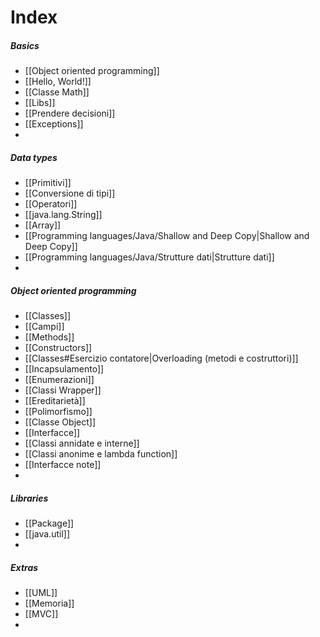 # Index
##### Basics
- [[Object oriented programming]]
- [[Hello, World!]]
- [[Classe Math]]
- [[Libs]]
- [[Prendere decisioni]]
- [[Exceptions]]
- 

##### Data types
- [[Primitivi]]
- [[Conversione di tipi]]
- [[Operatori]]
- [[java.lang.String]]
- [[Array]]
- [[Programming languages/Java/Shallow and Deep Copy|Shallow and Deep Copy]]
- [[Programming languages/Java/Strutture dati|Strutture dati]]
- 

##### Object oriented programming
- [[Classes]]
- [[Campi]]
- [[Methods]]
- [[Constructors]]
- [[Classes#Esercizio contatore|Overloading (metodi e costruttori)]]
- [[Incapsulamento]]
- [[Enumerazioni]]
- [[Classi Wrapper]]
- [[Ereditarietà]]
- [[Polimorfismo]]
- [[Classe Object]]
- [[Interfacce]]
- [[Classi annidate e interne]]
- [[Classi anonime e lambda function]]
- [[Interfacce note]]
- 

##### Libraries
- [[Package]]
- [[java.util]]
- 

##### Extras
- [[UML]]
- [[Memoria]]
-  [[MVC]]
- 